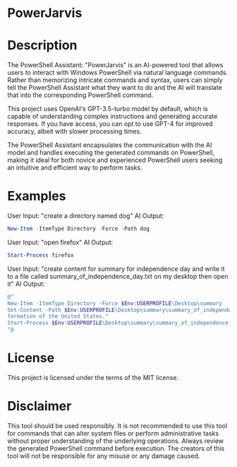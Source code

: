 # PowerJarvis
# Description
The PowerShell Assistant: "PowerJarvis" is an AI-powered tool that allows users to interact with Windows PowerShell via natural language commands. Rather than memorizing intricate commands and syntax, users can simply tell the PowerShell Assistant what they want to do and the AI will translate that into the corresponding PowerShell command.

This project uses OpenAI's GPT-3.5-turbo model by default, which is capable of understanding complex instructions and generating accurate responses. If you have access, you can opt to use GPT-4 for improved accuracy, albeit with slower processing times.

The PowerShell Assistant encapsulates the communication with the AI model and handles executing the generated commands on PowerShell, making it ideal for both novice and experienced PowerShell users seeking an intuitive and efficient way to perform tasks.

# Examples
User Input: "create a directory named dog"
AI Output: 
```powershell
New-Item -ItemType Directory -Force -Path dog
```

User Input: "open firefox"
AI Output: 
```powershell
Start-Process firefox
```

User Input: "create content for summary for independence day and write it to a file called summary_of_independence_day.txt on my desktop then open it"
AI Output:

```powershell
@"
New-Item -ItemType Directory -Force $Env:USERPROFILE\Desktop\summary
Set-Content -Path $Env:USERPROFILE\Desktop\summary\summary_of_independence_day.txt -Value "On July 4, 1776, the thirteen colonies claimed their independence from England, an event which eventually led to the 
formation of the United States."
Start-Process $Env:USERPROFILE\Desktop\summary\summary_of_independence_day.txt
"@
```
# License
This project is licensed under the terms of the MIT license.

# Disclaimer
This tool should be used responsibly. It is not recommended to use this tool for commands that can alter system files or perform administrative tasks without proper understanding of the underlying operations. Always review the generated PowerShell command before execution. The creators of this tool will not be responsible for any misuse or any damage caused.
